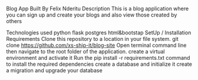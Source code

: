 Blog App
Built By Felix Nderitu
Description
This is a blog application where you can sign up and create your blogs and also view those created by others

Technologies used
python
flask
postgres
html&bootstap
SetUp / Installation Requirements
Clone this repository to a location in your file system. git clone https://github.com/xs-ship-it/blog-site
Open terminal command line then navigate to the root folder of the application.
create a virtual environment and activate it
Run the pip install -r requirements.txt command to install the required dependencies
create a database and initialize it
create a migration and upgrade your database